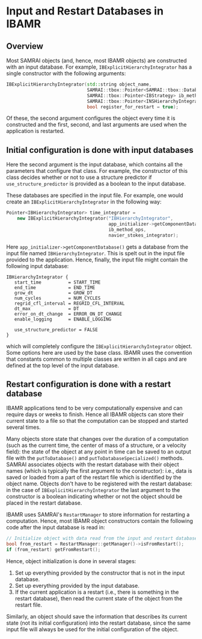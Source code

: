 # Input and Restart Databases in IBAMR

## Overview

Most SAMRAI objects (and, hence, most IBAMR objects) are constructed with an
input database. For example, `IBExplicitHierarchyIntegrator` has a single
constructor with the following arguments:

```cpp
IBExplicitHierarchyIntegrator(std::string object_name,
                              SAMRAI::tbox::Pointer<SAMRAI::tbox::Database> input_db,
                              SAMRAI::tbox::Pointer<IBStrategy> ib_method_ops,
                              SAMRAI::tbox::Pointer<INSHierarchyIntegrator> ins_hier_integrator,
                              bool register_for_restart = true);
```

Of these, the second argument configures the object every time it is constructed
and the first, second, and last arguments are used when the application is
restarted.

## Initial configuration is done with input databases

Here the second argument is the input database, which contains all the
parameters that configure that class. For example, the constructor of this class
decides whether or not to use a structure predictor if `use_structure_predictor`
is provided as a boolean to the input database.

These databases are specified in the input file. For example, one would create
an `IBExplicitHierarchyIntegrator` in the following way:
```cpp
Pointer<IBHierarchyIntegrator> time_integrator =
    new IBExplicitHierarchyIntegrator("IBHierarchyIntegrator",
                                      app_initializer->getComponentDatabase("IBHierarchyIntegrator"),
                                      ib_method_ops,
                                      navier_stokes_integrator);
```
Here `app_initializer->getComponentDatabase()` gets a database from the input
file named `IBHierarchyIntegrator`. This is spelt out in the input file provided
to the application. Hence, finally, the input file might contain the following
input database:
```
IBHierarchyIntegrator {
   start_time          = START_TIME
   end_time            = END_TIME
   grow_dt             = GROW_DT
   num_cycles          = NUM_CYCLES
   regrid_cfl_interval = REGRID_CFL_INTERVAL
   dt_max              = DT
   error_on_dt_change  = ERROR_ON_DT_CHANGE
   enable_logging      = ENABLE_LOGGING

   use_structure_predictor = FALSE
}
```

which will completely configure the `IBExplicitHierarchyIntegrator` object. Some
options here are used by the base class. IBAMR uses the convention that
constants common to multiple classes are written in all caps and are defined
at the top level of the input database.

## Restart configuration is done with a restart database

IBAMR applications tend to be very computationally expensive and can require
days or weeks to finish. Hence all IBAMR objects can store their current state
to a file so that the computation can be stopped and started several times.

Many objects store state that changes over the duration of a computation (such
as the current time, the center of mass of a structure, or a velocity field):
the state of the object at any point in time can be saved to an output file with
the `putToDatabase()` and `putToDatabaseSpecialized()` methods. SAMRAI
associates objects with the restart database with their object names (which is
typically the first argument to the constructor): i.e., data is saved or loaded
from a part of the restart file which is identified by the object name. Objects
don't have to be registered with the restart database: in the case of
`IBExplicitHierarchyIntegrator` the last argument to the constructor is a
boolean indicating whether or not the object should be placed in the restart
database.

IBAMR uses SAMRAI's `RestartManager` to store information for restarting a
computation. Hence, most IBAMR object constructors contain the following code
after the input database is read in:

```cpp
// Initialize object with data read from the input and restart databases.
bool from_restart = RestartManager::getManager()->isFromRestart();
if (from_restart) getFromRestart();
```

Hence, object initialization is done in several stages:
1. Set up everything provided by the constructor that is not in the input database.
2. Set up everything provided by the input database.
3. If the current application is a restart (i.e., there is something in the
   restart database), then read the current state of the object from the restart
   file.

Similarly, an object should save the information that describes its current
state (not its initial configuration) into the restart database, since the same
input file will always be used for the initial configuration of the object.
